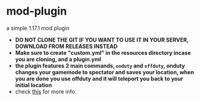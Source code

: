# mod-plugin
a simple 1.17.1 mod plugin

- **DO NOT CLONE THE GIT IF YOU WANT TO USE IT IN YOUR SERVER, DOWNLOAD FROM RELEASES INSTEAD**
- **Make sure to create "custom.yml" in the resources directory incase you are cloning, and a plugin.yml**
- **the plugin features 2 main commands, ```onduty``` and ```offduty```, onduty changes your gamemode to spectator and saves your location, when you are done you use offduty and it will teleport you back to your initial location**
 - check [this](https://empathyyt.github.io) for more info.
